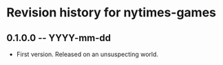# Revision history for nytimes-games

## 0.1.0.0 -- YYYY-mm-dd

* First version. Released on an unsuspecting world.
